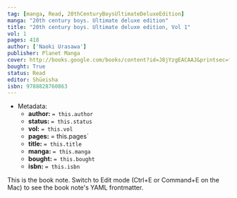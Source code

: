 ```yaml
---
tag: [manga, Read, 20thCenturyBoysUltimateDeluxeEdition]
manga: "20th century boys. Ultimate deluxe edition"
title: "20th century boys. Ultimate deluxe edition, Vol 1"
vol: 1
pages: 418
author: ['Naoki Urasawa']
publisher: Planet Manga
cover: http://books.google.com/books/content?id=J8jYzgEACAAJ&printsec=frontcover&img=1&zoom=1&source=gbs_api
bought: True
status: Read
editor: Shūeisha
isbn: 9788828760863
---
```


- Metadata:
    - **author:** `= this.author`
    - **status:** `= this.status`
    - **vol:** `= this.vol`
    - **pages:** = this.pages`
    - **title:** `= this.title`
    - **manga:** `= this.manga`
    - **bought:** `= this.bought`
    - **isbn:** `= this.isbn`


This is the book note. Switch to Edit mode (Ctrl+E or Command+E on the Mac) to see the book note's YAML frontmatter.